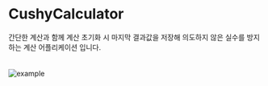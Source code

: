 # CushyCalculator
간단한 계산과 함께 계산 초기화 시 마지막 결과값을 저장해 의도하지 않은 실수를 방지하는 계산 어플리케이션 입니다.
<br><br><br>
![example](https://user-images.githubusercontent.com/45508297/123514512-57d33a80-d6ce-11eb-87ac-b18d2cda1e93.gif)

